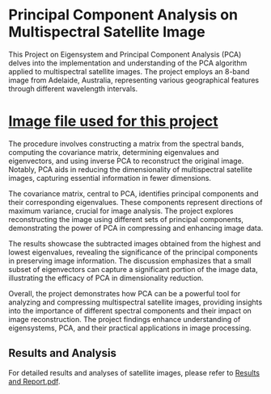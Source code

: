 # Principal Component Analysis on Multispectral Satellite Image


This Project on Eigensystem and Principal Component Analysis (PCA) delves into the implementation and understanding of the PCA algorithm applied to multispectral satellite images. The project employs an 8-band image from Adelaide, Australia, representing various geographical features through different wavelength intervals.

# [Image file used for this project](https://drive.google.com/file/d/1Hn9E-rHKMXCBU-_Oc-f1hX3mplu3OwIU/view?usp=drive_link)

The procedure involves constructing a matrix from the spectral bands, computing the covariance matrix, determining eigenvalues and eigenvectors, and using inverse PCA to reconstruct the original image. Notably, PCA aids in reducing the dimensionality of multispectral satellite images, capturing essential information in fewer dimensions.

The covariance matrix, central to PCA, identifies principal components and their corresponding eigenvalues. These components represent directions of maximum variance, crucial for image analysis. The project explores reconstructing the image using different sets of principal components, demonstrating the power of PCA in compressing and enhancing image data.

The results showcase the subtracted images obtained from the highest and lowest eigenvalues, revealing the significance of the principal components in preserving image information. The discussion emphasizes that a small subset of eigenvectors can capture a significant portion of the image data, illustrating the efficacy of PCA in dimensionality reduction.

Overall, the project demonstrates how PCA can be a powerful tool for analyzing and compressing multispectral satellite images, providing insights into the importance of different spectral components and their impact on image reconstruction. The project findings enhance understanding of eigensystems, PCA, and their practical applications in image processing.

## Results and Analysis
For detailed results and analyses of satellite images, please refer to [Results and Report.pdf](results_and_report.pdf).


